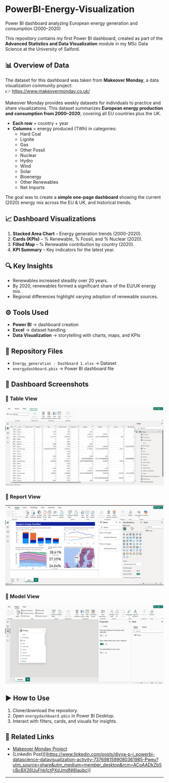# PowerBI-Energy-Visualization
Power BI dashboard analyzing European energy generation and consumption (2000–2020)


This repository contains my first Power BI dashboard, created as part of the **Advanced Statistics and Data Visualization** module in my MSc Data Science at the University of Salford.  

## 📊 Overview of Data
The dataset for this dashboard was taken from **Makeover Monday**, a data visualization community project:  
👉 https://www.makeovermonday.co.uk/  

Makeover Monday provides weekly datasets for individuals to practice and share visualizations. This dataset summarizes **European energy production and consumption from 2000–2020**, covering all EU countries plus the UK.  

- **Each row** = country + year  
- **Columns** = energy produced (TWh) in categories:  
  - Hard Coal  
  - Lignite  
  - Gas  
  - Other Fossil  
  - Nuclear  
  - Hydro  
  - Wind  
  - Solar  
  - Bioenergy  
  - Other Renewables  
  - Net Imports  

The goal was to create a **simple one-page dashboard** showing the current (2020) energy mix across the EU & UK, and historical trends.  

## 📈 Dashboard Visualizations
1. **Stacked Area Chart** – Energy generation trends (2000–2020).  
2. **Cards (KPIs)** – % Renewable, % Fossil, and % Nuclear (2020).  
3. **Filled Map** – % Renewable contribution by country (2020).  
4. **KPI Summary** – Key indicators for the latest year.  

## 🔍 Key Insights
- Renewables increased steadily over 20 years.  
- By 2020, renewables formed a significant share of the EU/UK energy mix.  
- Regional differences highlight varying adoption of renewable sources.  

## ⚙️ Tools Used
- **Power BI** → dashboard creation  
- **Excel** → dataset handling  
- **Data Visualization** → storytelling with charts, maps, and KPIs  

## 📂 Repository Files
- `Energy_generation - Dashboard 1.xlsx` → Dataset  
- `energydashboard.pbix` → Power BI dashboard file

## 📸 Dashboard Screenshots  

### 🔹 Table View  
![Table View](images/TableView.png)  

### 🔹 Report View  
![Report View](images/ReportView.png)  

### 🔹 Model View  
![Model View](images/ModelView.png)


## ▶️ How to Use
1. Clone/download the repository.  
2. Open `energydashboard.pbix` in Power BI Desktop.  
3. Interact with filters, cards, and visuals for insights.

## 🔗 Related Links
- [Makeover Monday Project](https://www.makeovermonday.co.uk/)  
- [LinkedIn Post][(https://www.linkedin.com/posts/divya-p-j_powerbi-datascience-datavisualization-activity-7376981599080361985-Pweu?utm_source=share&utm_medium=member_desktop&rcm=ACoAADkZb5cBcBX26UuFhb1ctPXdJmdNI6Iaubc)]  

---

